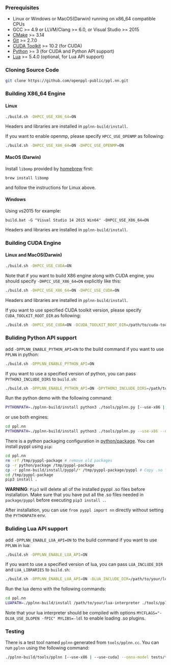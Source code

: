 ### Prerequisites

* Linux or Windows or MacOS(Darwin) running on x86_64 compatible CPUs
* GCC >= 4.9 or LLVM/Clang >= 6.0, or Visual Studio >= 2015
* [CMake](https://cmake.org/download/) >= 3.14
* [Git](https://git-scm.com/downloads) >= 2.7.0
* [CUDA Toolkit](https://developer.nvidia.com/cuda-toolkit-archive) >= 10.2 (for CUDA)
* [Python](https://www.python.org/downloads/) >= 3 (for CUDA and Python API support)
* [Lua](https://www.lua.org/download.html) >= 5.4.0 (optional, for Lua API support)

### Cloning Source Code

```bash
git clone https://github.com/openppl-public/ppl.nn.git
```

### Building X86_64 Engine

#### Linux

```bash
./build.sh -DHPCC_USE_X86_64=ON
```

Headers and libraries are installed in `pplnn-build/install`.

If you want to enable openmp, please specify `HPCC_USE_OPENMP` as following:

```bash
./build.sh -DHPCC_USE_X86_64=ON -DHPCC_USE_OPENMP=ON
```

#### MacOS (Darwin)

Install `libomp` provided by [homebrew](https://brew.sh/) first:

```bash
brew install libomp
```

and follow the instructions for Linux above.

#### Windows

Using vs2015 for example:

```
build.bat -G "Visual Studio 14 2015 Win64" -DHPCC_USE_X86_64=ON
```

Headers and libraries are installed in `pplnn-build/install`.

### Building CUDA Engine

#### Linux and MacOS(Darwin)

```bash
./build.sh -DHPCC_USE_CUDA=ON
```

Note that if you want to build X86 engine along with CUDA engine, you should specify `-DHPCC_USE_X86_64=ON` explicitly like this:

```bash
./build.sh -DHPCC_USE_X86_64=ON -DHPCC_USE_CUDA=ON
```

Headers and libraries are installed in `pplnn-build/install`.

If you want to use specified CUDA toolkit version, please specify `CUDA_TOOLKIT_ROOT_DIR` as following:

```bash
./build.sh -DHPCC_USE_CUDA=ON -DCUDA_TOOLKIT_ROOT_DIR=/path/to/cuda-toolkit-root-dir
```

### Buliding Python API support

add `-DPPLNN_ENABLE_PYTHON_API=ON` to the build command if you want to use `PPLNN` in python:

```bash
./build.sh -DPPLNN_ENABLE_PYTHON_API=ON
```

If you want to use a specified version of python, you can pass `PYTHON3_INCLUDE_DIRS` to `build.sh`:

```bash
./build.sh -DPPLNN_ENABLE_PYTHON_API=ON -DPYTHON3_INCLUDE_DIRS=/path/to/your/python/include/dir [other options]
```

Run the python demo with the following command:

```bash
PYTHONPATH=./pplnn-build/install python3 ./tools/pplnn.py [--use-x86 | --use-cuda] --onnx-model tests/testdata/conv.onnx
```

or use both engines:

```bash
cd ppl.nn
PYTHONPATH=./pplnn-build/install python3 ./tools/pplnn.py --use-x86 --use-cuda --onnx-model tests/testdata/conv.onnx
```

There is a python packaging configuration in [python/package](../../python/package). You can install pyppl using `pip`:

```bash
cd ppl.nn
rm -rf /tmp/pyppl-package # remove old packages
cp -r python/package /tmp/pyppl-package
cp -r pplnn-build/install/pyppl/* /tmp/pyppl-package/pyppl # Copy .so files. See WARNING below.
cd /tmp/pyppl-package
pip3 install .
```

**WARNING**: `Pip3` will delete all of the installed pyppl .so files before installation. Make sure that you have put all the .so files needed in `package/pyppl` before executing `pip3 install .`.

After installation, you can use `from pyppl import nn` directly without setting the `PYTHONPATH` env.

### Buliding Lua API support

add `-DPPLNN_ENABLE_LUA_API=ON` to the build command if you want to use `PPLNN` in lua:

```bash
./build.sh -DPPLNN_ENABLE_LUA_API=ON
```

If you want to use a specified version of lua, you can pass `LUA_INCLUDE_DIR` and `LUA_LIBRARIES` to `build.sh`:

```bash
./build.sh -DPPLNN_ENABLE_LUA_API=ON -DLUA_INCLUDE_DIR=/path/to/your/lua/include/dir -DLUA_LIBRARIES=/path/to/your/lua/lib [other options]
```

Run the lua demo with the following commands:

```bash
cd ppl.nn
LUAPATH=./pplnn-build/install /path/to/your/lua-interpreter ./tools/pplnn.lua
```

Note that your lua interpreter should be compiled with options `MYCFLAGS="-DLUA_USE_DLOPEN -fPIC" MYLIBS=-ldl` to enable loading .so plugins.

### Testing

There is a test tool named `pplnn` generated from `tools/pplnn.cc`. You can run `pplnn` using the following command:

```bash
./pplnn-build/tools/pplnn [--use-x86 | --use-cuda] --onnx-model tests/testdata/conv.onnx
```
